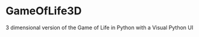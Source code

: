 GameOfLife3D
============

3 dimensional version of the Game of Life in Python with a Visual Python UI